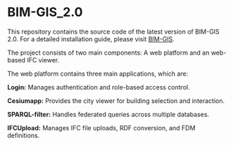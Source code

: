 # BIM-GIS_2.0

This repository contains the source code of the latest version of BIM-GIS 2.0. For a detailed installation guide, please visit [BIM-GIS](https://github.com/abaronbo/BIM-GIS/).

The project consists of two main components: A web platform and an web-based IFC viewer. 

The web platform contains three main applications, which are:

**Login:** Manages authentication and role-based access control.

**Cesiumapp:** Provides the city viewer for building selection and interaction.

**SPARQL-filter:** Handles federated queries across multiple databases.

**IFCUpload:** Manages IFC file uploads, RDF conversion, and FDM definitions.



